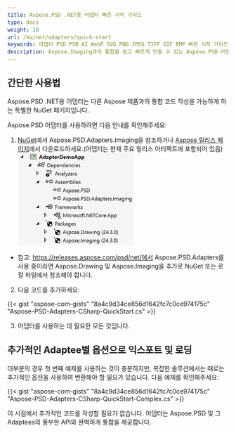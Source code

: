 ```yaml
---
title: Aspose.PSD .NET용 어댑터 빠른 시작 가이드
type: docs
weight: 10
url: /ko/net/adapters/quick-start
keywords: 어댑터 PSD PSB AI WebP SVG PNG JPEG TIFF GIF BMP 빠른 시작 가이드
description: Aspose.Imaging과의 통합을 쉽고 빠르게 만들 수 있는 Aspose.PSD 어댑터 빠른 시작 가이드
---
```


## **간단한 사용법**

Aspose.PSD .NET용 어댑터는 다른 Aspose 제품과의 통합 코드 작성을 가능하게 하는 특별한 NuGet 패키지입니다.

Aspose.PSD 어댑터를 사용하려면 다음 안내를 확인해주세요:

1. [NuGet](https://www.nuget.org/aspose.psd.adapters.imaging)에서 Aspose.PSD.Adapters.Imaging을 참조하거나 [Aspose 릴리스 페이지](https://releases.aspose.com/psd/net/)에서 다운로드하세요.(어댑터는 현재 주요 릴리스 아티팩트에 포함되어 있음)
![필수 참조 항목](references.png)
* 참고: https://releases.aspose.com/psd/net/에서 Aspose.PSD.Adapters를 사용 중이라면 Aspose.Drawing 및 Aspose.Imaging을 추가로 NuGet 또는 로컬 파일에서 참조해야 합니다.

2. 다음 코드를 추가하세요:

{{< gist "aspose-com-gists" "8a4c9d34ce856d1642fc7c0ce974175c" "Aspose-PSD-Adapters-CSharp-QuickStart.cs" >}}

3. 어댑터를 사용하는 데 필요한 모든 것입니다.

## **추가적인 Adaptee별 옵션으로 익스포트 및 로딩**

대부분의 경우 첫 번째 예제를 사용하는 것이 충분하지만, 복잡한 솔루션에서는 때로는 추가적인 옵션을 사용하여 변환해야 할 필요가 있습니다.
다음 예제를 확인해주세요:

{{< gist "aspose-com-gists" "8a4c9d34ce856d1642fc7c0ce974175c" "Aspose-PSD-Adapters-CSharp-QuickStart-Complex.cs" >}}

이 시점에서 추가적인 코드를 작성할 필요가 없습니다. 어댑터는 Aspose.PSD 및 그 Adaptees의 풍부한 API와 완벽하게 통합을 제공합니다.
